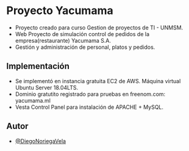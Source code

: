 # Proyecto Yacumama

- Proyecto creado para curso Gestion de proyectos de TI - UNMSM. 
- Web Proyecto de simulación control de pedidos de la empresa(restaurante) Yacumama S.A.
- Gestión y administración de personal, platos y pedidos.

## Implementación
- Se implementó en instancia gratuita EC2 de AWS. Máquina virtual Ubuntu Server 18.04LTS.
- Dominio gratutito registrado para pruebas en freenom.com: yacumama.ml
- Vesta Control Panel para instalación de APACHE + MySQL.

## Autor

- [@DiegoNoriegaVela](https://www.github.com/DiegoNoriegaVela)
